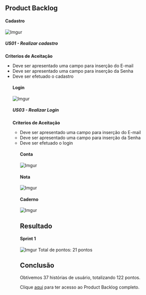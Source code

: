 ## Product Backlog

#### Cadastro
![Imgur](https://i.imgur.com/SSHL8Ck.png)

##### US01 - Realizar cadastro

**Criterios de Aceitação**
<ul>
	<li>Deve ser apresentado uma campo para inserção do E-mail</li>
	<li>Deve ser apresentado uma campo para inserção da Senha</li>
	<li>Deve ser efetuado o cadastro</li>


#### Login
![Imgur](https://i.imgur.com/4tQkFly.png)

##### US03 - Realizar Login

**Criterios de Aceitação**
<ul>
	<li>Deve ser apresentado uma campo para inserção do E-mail</li>
	<li>Deve ser apresentado uma campo para inserção da Senha</li>
	<li>Deve ser efetuado o login</li>

#### Conta
![Imgur](https://i.imgur.com/lPnuoPU.png)

#### Nota
![Imgur](https://i.imgur.com/jURYNsb.png)

#### Caderno
![Imgur](https://i.imgur.com/PMmYFO2.png)



## Resultado
#### Sprint 1

![Imgur](https://i.imgur.com/sEWsLZU.png)
Total de pontos: 21 pontos

## Conclusão

Obtivemos 37 histórias de usuário, totalizando 122 pontos.

Clique [aqui](https://docs.google.com/spreadsheets/d/1cEXzIZBpXOSc3k0KLjiRVBGG20TGeL6wHlkrhHpQw2I/edit#gid=1512588497) para ter acesso ao Product Backlog completo.
